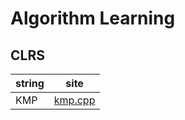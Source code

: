 # Algorithm Learning

## CLRS

|string|site|
|---|-----------|
|KMP|[kmp.cpp](./CLRS/tring/kmp.cpp)
